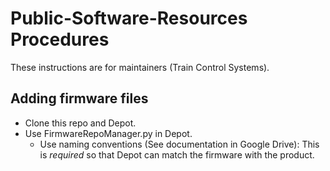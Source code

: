 # Public-Software-Resources Procedures

These instructions are for maintainers (Train Control Systems).

## Adding firmware files
- Clone this repo and Depot.
- Use FirmwareRepoManager.py in Depot.
  - Use naming conventions (See documentation in Google Drive): This is *required* so that Depot can match the firmware with the product.
